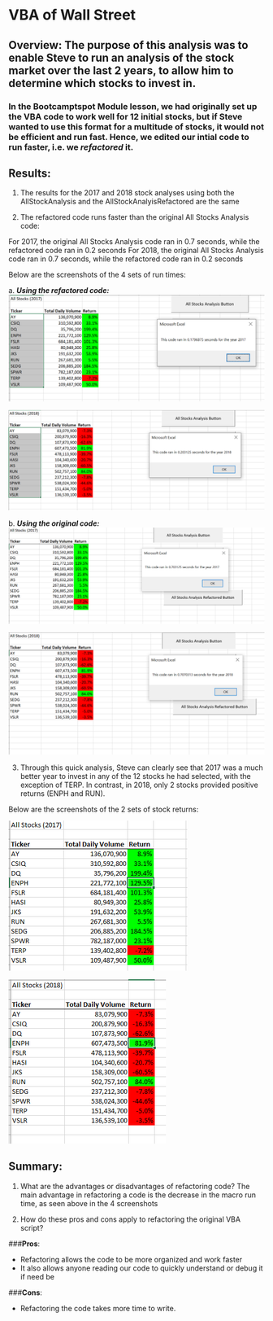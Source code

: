 # VBA of Wall Street

## **Overview**: The purpose of this analysis was to enable Steve to run an analysis of the stock market over the last 2 years, to allow him to determine which stocks to invest in.

### In the Bootcamptspot Module lesson, we had originally set up the VBA code to work well for 12 initial stocks, but if Steve wanted to use this format for a multitude of stocks, it would not be efficient and run fast. Hence, we edited our intial code to run faster, i.e. we *refactored* it. 

## **Results**:

1) The results for the 2017 and 2018 stock analyses using both the AllStockAnalysis and the AllStockAnalyisRefactored are the same

2) The refactored code runs faster than the original All Stocks Analysis code: 

For 2017, the original All Stocks Analysis code ran in 0.7 seconds, while the refactored code ran in 0.2 seconds
For 2018, the original All Stocks Analysis code ran in 0.7 seconds, while the refactored code ran in 0.2 seconds

Below are the screenshots of the 4 sets of run times:

a. ***Using the refactored code:***
![2017 Refactored Code](Resources/VBA_Challenge_2017.PNG)

![2018 Refactored Code](Resources/VBA_Challenge_2018.PNG)

b. ***Using the original code:***
![2017 Original Code](Resources/VBA_Challenge_2017_All_Stock_Analysis.PNG)

![2018 Original Code](Resources/VBA_Challenge_2018_All_Stock_Analysis.PNG)

3) Through this quick analysis, Steve can clearly see that 2017 was a much better year to invest in any of the 12 stocks he had selected, with the exception of TERP. In contrast, in 2018, only 2 stocks provided positive returns (ENPH and RUN).

Below are the screenshots of the 2 sets of stock returns:

![2017 Stock Returns](Resources/2017%20Stock%20Returns.PNG)

![2018 Stock Returns](Resources/2018%20Stock%20Returns.PNG)

## **Summary**:
 
1. What are the advantages or disadvantages of refactoring code?
The main advantage in refactoring a code is the decrease in the macro run time, as seen above in the 4 screenshots

2. How do these pros and cons apply to refactoring the original VBA script?

###**Pros**: 
- Refactoring allows the code to be more organized and work faster
- It also allows anyone reading our code to quickly understand or debug it if need be

###**Cons**: 
- Refactoring the code takes more time to write.

